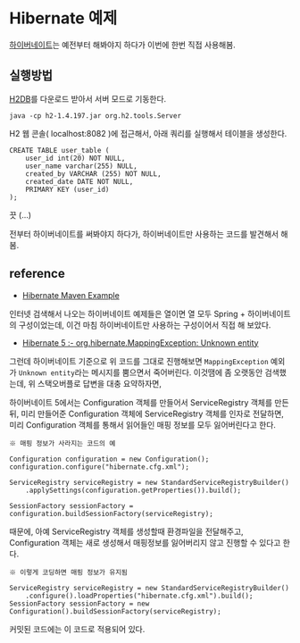 # Hibernate 예제

[하이버네이트](http://hibernate.org/)는 예전부터 해봐야지 하다가 이번에 한번 직접 사용해봄.

## 실행방법

[H2DB](http://www.h2database.com/)를 다운로드 받아서 서버 모드로 기동한다.

	java -cp h2-1.4.197.jar org.h2.tools.Server

H2 웹 콘솔( localhost:8082 )에 접근해서, 아래 쿼리를 실행해서 테이블을 생성한다.

	CREATE TABLE user_table (
		user_id int(20) NOT NULL,
		user_name varchar(255) NULL,
		created_by VARCHAR (255) NOT NULL,
		created_date DATE NOT NULL,
		PRIMARY KEY (user_id)
	);

끗 (...)

전부터 하이버네이트를 써봐야지 하다가, 하이버네이트만 사용하는 코드를 발견해서 해봄.

## reference

  * [Hibernate Maven Example](https://examples.javacodegeeks.com/enterprise-java/hibernate/hibernate-maven-example/)

인터넷 검색해서 나오는 하이버네이트 예제들은 열이면 열 모두 Spring + 하이버네이트의 구성이었는데,
이건 마침 하이버네이트만 사용하는 구성이어서 직접 해 보았다.

  * [Hibernate 5 :- org.hibernate.MappingException: Unknown entity](https://stackoverflow.com/questions/32405031/hibernate-5-org-hibernate-mappingexception-unknown-entity)

그런데 하이버네이트 기준으로 위 코드를 그대로 진행해보면 ```MappingException``` 예외가
```Unknown entity```라는 메시지를 뿜으면서 죽어버린다. 이것땜에 좀 오랫동안 검색했는데,
위 스택오버플로 답변을 대충 요약하자면,

하이버네이트 5에서는 Configuration 객체를 만들어서 ServiceRegistry 객체를 만든 뒤,
미리 만들어준 Configuration 객체에 ServiceRegistry 객체를 인자로 전달하면,
미리 Configuration 객체를 통해서 읽어들인 매핑 정보를 모두 잃어버린다고 한다.

	※ 매핑 정보가 사라지는 코드의 예
	
	Configuration configuration = new Configuration();
	configuration.configure("hibernate.cfg.xml");
	
	ServiceRegistry serviceRegistry = new StandardServiceRegistryBuilder()
		.applySettings(configuration.getProperties()).build();
	
	SessionFactory sessionFactory = configuration.buildSessionFactory(serviceRegistry);

때문에, 아예 ServiceRegistry 객체를 생성할때 환경파일을 전달해주고, Configuration 객체는
새로 생성해서 매핑정보를 잃어버리지 않고 진행할 수 있다고 한다.

	※ 이렇게 코딩하면 매핑 정보가 유지됨
	
	ServiceRegistry serviceRegistry = new StandardServiceRegistryBuilder()
		.configure().loadProperties("hibernate.cfg.xml").build();
	SessionFactory sessionFactory = new Configuration().buildSessionFactory(serviceRegistry);

커밋된 코드에는 이 코드로 적용되어 있다.